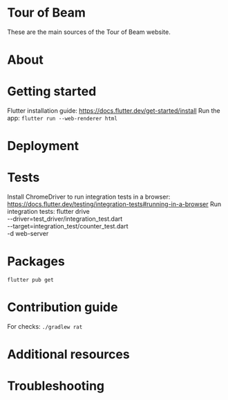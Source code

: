 <!--
     Licensed to the Apache Software Foundation (ASF) under one
     or more contributor license agreements.  See the NOTICE file
     distributed with this work for additional information
     regarding copyright ownership.  The ASF licenses this file
     to you under the Apache License, Version 2.0 (the
     "License"); you may not use this file except in compliance
     with the License.  You may obtain a copy of the License at

       http://www.apache.org/licenses/LICENSE-2.0

     Unless required by applicable law or agreed to in writing,
     software distributed under the License is distributed on an
     "AS IS" BASIS, WITHOUT WARRANTIES OR CONDITIONS OF ANY
     KIND, either express or implied.  See the License for the
     specific language governing permissions and limitations
     under the License.
 -->

 # Tour of Beam
 These are the main sources of the Tour of Beam website.

 # About

 # Getting started
 Flutter installation guide: https://docs.flutter.dev/get-started/install
 Run the app: `flutter run --web-renderer html`

 # Deployment

 # Tests
 Install ChromeDriver to run integration tests in a browser: https://docs.flutter.dev/testing/integration-tests#running-in-a-browser
 Run integration tests:
 flutter drive \
   --driver=test_driver/integration_test.dart \
   --target=integration_test/counter_test.dart \
   -d web-server

 # Packages
 `flutter pub get`

 # Contribution guide
 For checks: `./gradlew rat`

 # Additional resources

 # Troubleshooting
